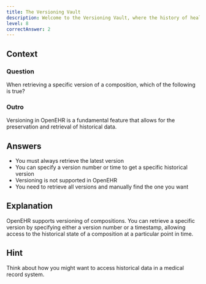 ```yaml
---
title: The Versioning Vault
description: Welcome to the Versioning Vault, where the history of health records is preserved through the ages!
level: 8
correctAnswer: 2
---
```


## Context

### Question

When retrieving a specific version of a composition, which of the following is true?

### Outro

Versioning in OpenEHR is a fundamental feature that allows for the preservation and retrieval of historical data.

## Answers

- You must always retrieve the latest version
- You can specify a version number or time to get a specific historical version
- Versioning is not supported in OpenEHR
- You need to retrieve all versions and manually find the one you want

## Explanation

OpenEHR supports versioning of compositions. You can retrieve a specific version by specifying either a version number or a timestamp, allowing access to the historical state of a composition at a particular point in time.

## Hint

Think about how you might want to access historical data in a medical record system.
